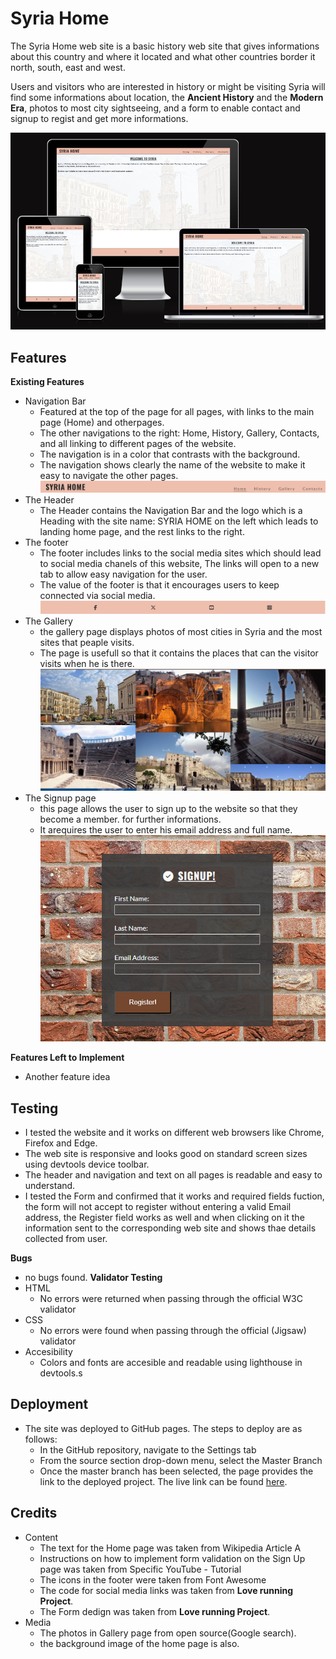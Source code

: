 # Syria Home
The Syria Home web site is a basic history web site that gives
informations about this country and where it 
located and what other countries border it north, south, east and west.

Users and visitors who are interested in history or might be visiting Syria will find some informations about location, the **Ancient History** and the **Modern Era**, photos to most city sightseeing,
and a form to enable contact and signup to regist and get more informations. 

![](/media/responsive.png)

## Features

**Existing Features**

- Navigation Bar
  - Featured at the top of the page for all pages, with
    links to the main page (Home) and otherpages.
  - The other navigations to the right: Home, History, Gallery, Contacts, and all linking to 
    different pages of the website.
  - The navigation is in a color that contrasts with the background.
  - The navigation shows clearly the name of the website to make it easy to navigate the other
    pages.
    ![](/media/header.png)
- The Header
  - The Header contains the Navigation Bar and the logo which is a Heading with the site name: SYRIA HOME 
   on the left which leads to landing home page, and the rest links to the right.
- The footer
  - The footer includes links to the social media sites which should lead to social media chanels of this 
      website, The links will open to a new tab to allow easy navigation for the user.
  - The value of the footer is that it encourages users to keep connected via social media.
     ![](/media/footer.png)
- The Gallery
  - the gallery page displays photos of most cities in Syria and the most sites that peaple visits.
  - The page is usefull so that it contains the places that can the visitor visits when he is there.
    ![](/media/gallery.png)
- The Signup page
  - this page allows the user to sign up to the website so that they become a member.
      for further informations.
  - It arequires the user to enter his email address and full name.
    ![](/media/signup.png)

**Features Left to Implement**
- Another feature idea
## Testing
  - I tested the website and it works on different web browsers like Chrome, Firefox and Edge.
  - The web site is responsive and looks good on standard screen sizes using devtools device toolbar.
  - The header and navigation and text on all pages is readable and easy to understand.
  - I tested the Form and confirmed that it works and required fields fuction, the form will not
      accept to register without entering a valid Email address, the Register field works as well
      and when clicking on it the information sent to the corresponding web site and shows thae details
      collected from user.

**Bugs**
  - no bugs found.
**Validator Testing**
  - HTML
    - No errors were returned when passing through the official W3C validator
  - CSS
    - No errors were found when passing through the official (Jigsaw) validator
  - Accesibility
    - Colors and fonts are accesible and readable using lighthouse in devtools.s
## Deployment

  - The site was deployed to GitHub pages. The steps to deploy are as follows:
    - In the GitHub repository, navigate to the Settings tab
    - From the source section drop-down menu, select the Master Branch
    - Once the master branch has been selected, the page provides the link to the deployed project.
     The live link can be found [here](https://kasemdeautsch.github.io/Portfolio-1/).
## Credits
- Content
  - The text for the Home page was taken from Wikipedia Article A
  - Instructions on how to implement form validation on the Sign Up page was taken from Specific YouTube - Tutorial
  - The icons in the footer were taken from Font Awesome
  - The code for social media links was taken from **Love running Project**.
  - The Form dedign was taken from **Love running Project**.
- Media
  - The photos in Gallery page from open source(Google search).
  - the background image of the home page is also.